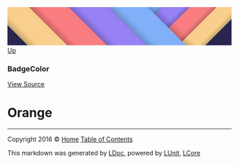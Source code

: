![](../Content/LDoc-banner-small.png "")
[Up](BadgeColor.md)

### BadgeColor
[View Source](../Markdown/Color/BadgeColor.cs)

# Orange



---

Copyright 2016 &copy; [Home](../../README.md) [Table of Contents](../../TableOfContents.md)

This markdown was generated by [LDoc](https://github.com/CodeSingularity/LDoc), powered by [LUnit](https://github.com/CodeSingularity/LUnit), [LCore](https://github.com/CodeSingularity/LCore)
